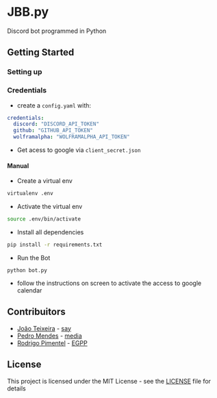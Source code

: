 # JBB.py
Discord bot programmed in Python

## Getting Started
### Setting up
### Credentials
* create a `config.yaml` with:
```yaml
credentials:
  discord: "DISCORD_API_TOKEN"
  github: "GITHUB_API_TOKEN"
  wolframalpha: "WOLFRAMALPHA_API_TOKEN"
```
* Get acess to google via `client_secret.json`

#### Manual
* Create a virtual env
```bash
virtualenv .env
```

* Activate the virtual env
```bash
source .env/bin/activate
```

* Install all dependencies
```bash
pip install -r requirements.txt
```

* Run the Bot
```
python bot.py
```
* follow the instructions on screen to activate the access to google calendar

## Contribuitors
* [João Teixeira](https://github.com/jtexeira) - [say](Extensions/manage.py)
* [Pedro Mendes](https://github.com/mendess2526) - [media](bot.py)
* [Rodrigo Pimentel](https://github.com/RodrigoProjects/) - [EGPP](Extensions/programming.py)

## License

This project is licensed under the MIT License - see the [LICENSE](LICENSE) file for details
